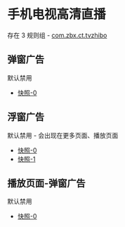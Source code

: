 # 手机电视高清直播

存在 3 规则组 - [com.zbx.ct.tvzhibo](/src/apps/com.zbx.ct.tvzhibo.ts)

## 弹窗广告

默认禁用

- [快照-0](https://i.gkd.li/import/13739951)

## 浮窗广告

默认禁用 - 会出现在更多页面、播放页面

- [快照-0](https://i.gkd.li/import/13740079)
- [快照-1](https://i.gkd.li/import/13740126)

## 播放页面-弹窗广告

默认禁用

- [快照-0](https://i.gkd.li/import/13739932)

